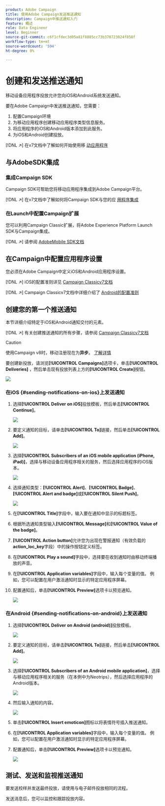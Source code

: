 ```yaml
---
product: Adobe Campaign
title: 使用Adobe Campaign发送推送通知
description: Campaign中推送通知入门
feature: 概述
role: Data Engineer
level: Beginner
source-git-commit: c6f1cfdec3d05a81f8885cc73b370723024f858f
workflow-type: tm+mt
source-wordcount: '594'
ht-degree: 0%

---
```


# 创建和发送推送通知

移动设备应用程序投放允许您向iOS和Android系统发送通知。

要在Adobe Campaign中发送推送通知，您需要：

1. 配置Campaign环境
1. 为移动应用程序创建移动应用程序类型信息服务。
1. 将应用程序的iOS和Android版本添加到此服务。
1. 为iOS和Android创建投放。

[!DNL :arrow_upper_right:] 在v7文档中了解如何开始使用移 [动应用程序](https://experienceleague.adobe.com/docs/campaign-classic/using/sending-messages/sending-push-notifications/about-mobile-app-channel.html)

## 与AdobeSDK集成

### 集成Campaign SDK

Campaign SDK可帮助您将移动应用程序集成到Adobe Campaign平台。

[!DNL :arrow_upper_right:] 在v7文档中了解如何将Campaign SDK与您的应 [用程序集成](https://experienceleague.adobe.com/docs/campaign-classic/using/sending-messages/sending-push-notifications/integrating-campaign-sdk-into-the-mobile-application.html?lang=en#loading-campaign-sdk)

### 在Launch中配置Campaign扩展

您可以利用Campaign Classic扩展，将Adobe Experience Platform Launch SDK与Campaign集成。

[!DNL :arrow_upper_right:] 请参阅 [AdobeMobile SDK文档](https://aep-sdks.gitbook.io/docs/using-mobile-extensions/adobe-campaignclassic)

## 在Campaign中配置应用程序设置

您必须在Adobe Campaign中定义iOS和Android应用程序设置。

[!DNL :arrow_upper_right:] iOS的配置准则详见 [Campaign Classicv7文档](https://experienceleague.adobe.com/docs/campaign-classic/using/sending-messages/sending-push-notifications/configure-the-mobile-app/configuring-the-mobile-application.html?lang=en#sending-messages)

[!DNL :arrow_upper_right:] Campaign Classicv7文档中详细介绍了 [Android的配置准则](https://experienceleague.adobe.com/docs/campaign-classic/using/sending-messages/sending-push-notifications/configure-the-mobile-app/configuring-the-mobile-application-android.html?lang=en#sending-messages)

## 创建您的第一个推送通知

本节详细介绍特定于iOS和Android通知交付的元素。

[!DNL :arrow_upper_right:] 有关创建推送通知的所有步骤，请参阅 [Campaign Classicv7文档](https://experienceleague.adobe.com/docs/campaign-classic/using/sending-messages/sending-push-notifications/creating-notifications.html?lang=en#sending-notifications-on-ios)

>[!CAUTION]
>
>使用Campaign v8时，移动注册现在为&#x200B;**异步**。 [了解详情](../dev/staging.md)

要创建新投放，请浏览&#x200B;**[!UICONTROL Campaigns]**&#x200B;选项卡，单击&#x200B;**[!UICONTROL Deliveries]** ，然后单击现有投放列表上方的&#x200B;**[!UICONTROL Create]**&#x200B;按钮。

![](assets/delivery_step_1.png)

### 在iOS {#sending-notifications-on-ios}上发送通知

1. 选择&#x200B;**[!UICONTROL Deliver on iOS]**&#x200B;投放模板，然后单击&#x200B;**[!UICONTROL Continue]**。

   ![](assets/push-template-ios.png)

1. 要定义通知的目标，请单击&#x200B;**[!UICONTROL To]**&#x200B;链接，然后单击&#x200B;**[!UICONTROL Add]**。

   ![](assets/push-ios-select-target.png)

1. 选择&#x200B;**[!UICONTROL Subscribers of an iOS mobile application (iPhone, iPad)]**，选择与移动设备应用程序相关的服务，然后选择应用程序的iOS版本。

   ![](assets/push-ios-subscribers.png)

1. 选择通知类型：**[!UICONTROL Alert]**、**[!UICONTROL Badge]**、**[!UICONTROL Alert and badge]**&#x200B;或&#x200B;**[!UICONTROL Silent Push]**。

   ![](assets/push-ios-alert.png)

1. 在&#x200B;**[!UICONTROL Title]**&#x200B;字段中，输入要在通知中显示的标题标签。

1. 根据所选通知类型输入&#x200B;**[!UICONTROL Message]**&#x200B;和&#x200B;**[!UICONTROL Value of the badge]**。

1. **[!UICONTROL Action button]**&#x200B;允许您为出现在警报通知（有效负载的&#x200B;**action_loc_key**&#x200B;字段）中的操作按钮定义标签。

1. 在&#x200B;**[!UICONTROL Play a sound]**&#x200B;字段中，选择要在收到通知时由移动终端播放的声音。

1. 在&#x200B;**[!UICONTROL Application variables]**&#x200B;字段中，输入每个变量的值。 例如，您可以配置在用户激活通知时显示的特定应用程序屏幕。

1. 配置通知后，单击&#x200B;**[!UICONTROL Preview]**&#x200B;选项卡以预览通知。

   ![](assets/push-ios-preview.png)

### 在Android {#sending-notifications-on-android}上发送通知

1. 选择&#x200B;**[!UICONTROL Deliver on Android (android)]**&#x200B;投放模板。

   ![](assets/push-template-android.png)

1. 要定义通知的目标，请单击&#x200B;**[!UICONTROL To]**&#x200B;链接，然后单击&#x200B;**[!UICONTROL Add]**。

   ![](assets/nmac_delivery_android_2.png)

1. 选择&#x200B;**[!UICONTROL Subscribers of an Android mobile application]**，选择与移动应用程序相关的服务（在本例中为Neotrips），然后选择应用程序的Android版本。

   ![](assets/push-android-select-target.png)

1. 然后输入通知的内容。

   ![](assets/push-android-content.png)

1. 单击&#x200B;**[!UICONTROL Insert emoticon]**&#x200B;图标以将表情符号插入推送通知。

1. 在&#x200B;**[!UICONTROL Application variables]**&#x200B;字段中，输入每个变量的值。 例如，您可以配置在用户激活通知时显示的特定应用程序屏幕。

1. 配置通知后，单击&#x200B;**[!UICONTROL Preview]**&#x200B;选项卡以预览通知。

   ![](assets/push-android-preview.png)

## 测试、发送和监视推送通知

要发送校样并发送最终投放，请使用与电子邮件投放相同的流程。

发送消息后，您可以监控和跟踪投放内容。